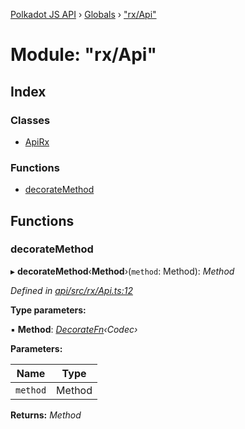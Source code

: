 [Polkadot JS API](../README.md) › [Globals](../globals.md) › ["rx/Api"](_rx_api_.md)

# Module: "rx/Api"

## Index

### Classes

* [ApiRx](../classes/_rx_api_.apirx.md)

### Functions

* [decorateMethod](_rx_api_.md#decoratemethod)

## Functions

###  decorateMethod

▸ **decorateMethod**‹**Method**›(`method`: Method): *Method*

*Defined in [api/src/rx/Api.ts:12](https://github.com/polkadot-js/api/blob/5b96d52fa6/packages/api/src/rx/Api.ts#L12)*

**Type parameters:**

▪ **Method**: *[DecorateFn](_types_base_.md#decoratefn)‹Codec›*

**Parameters:**

Name | Type |
------ | ------ |
`method` | Method |

**Returns:** *Method*
